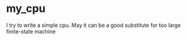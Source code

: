 # my_cpu

I try to write a simple cpu. May it can be a good substitute for too large
finite-state machine
